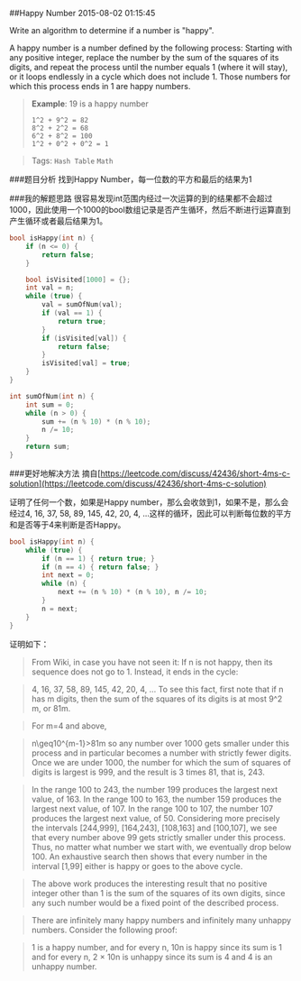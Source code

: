 ##Happy Number
2015-08-02 01:15:45

Write an algorithm to determine if a number is "happy".

A happy number is a number defined by the following process: Starting with any positive integer, replace the number by the sum of the squares of its digits, and repeat the process until the number equals 1 (where it will stay), or it loops endlessly in a cycle which does not include 1. Those numbers for which this process ends in 1 are happy numbers.

>**Example**: 19 is a happy number 
>
>```
>1^2 + 9^2 = 82 
>8^2 + 2^2 = 68
>6^2 + 8^2 = 100
>1^2 + 0^2 + 0^2 = 1
>```

>Tags: `Hash Table` `Math`

###题目分析
找到Happy Number，每一位数的平方和最后的结果为1

###我的解题思路
很容易发现int范围内经过一次运算的到的结果都不会超过1000，因此使用一个1000的bool数组记录是否产生循环，然后不断进行运算直到产生循环或者最后结果为1。

~~~c++
bool isHappy(int n) {
    if (n <= 0) {
        return false;
    }

    bool isVisited[1000] = {};
    int val = n;
    while (true) {
        val = sumOfNum(val);
        if (val == 1) {
            return true;
        }
        if (isVisited[val]) {
            return false;
        }
        isVisited[val] = true;
    }
}

int sumOfNum(int n) {
    int sum = 0;
    while (n > 0) {
        sum += (n % 10) * (n % 10);
        n /= 10;
    }
    return sum;
}
~~~

###更好地解决方法
摘自[https://leetcode.com/discuss/42436/short-4ms-c-solution](https://leetcode.com/discuss/42436/short-4ms-c-solution)


证明了任何一个数，如果是Happy number，那么会收敛到1，如果不是，那么会经过4, 16, 37, 58, 89, 145, 42, 20, 4, ...这样的循环，因此可以判断每位数的平方和是否等于4来判断是否Happy。

~~~c++
bool isHappy(int n) {
    while (true) {
        if (n == 1) { return true; }
        if (n == 4) { return false; }
        int next = 0;
        while (n) { 
            next += (n % 10) * (n % 10), n /= 10; 
        }
        n = next;
    }    
}
~~~

证明如下：
> From Wiki, in case you have not seen it: If n is not happy, then its sequence does not go to 1. Instead, it ends in the cycle:

> 4, 16, 37, 58, 89, 145, 42, 20, 4, ... To see this fact, first note that if n has m digits, then the sum of the squares of its digits is at most 9^2 m, or 81m.

> For m=4 and above,

> n\geq10^{m-1}>81m so any number over 1000 gets smaller under this process and in particular becomes a number with strictly fewer digits. Once we are under 1000, the number for which the sum of squares of digits is largest is 999, and the result is 3 times 81, that is, 243.

> In the range 100 to 243, the number 199 produces the largest next value, of 163. In the range 100 to 163, the number 159 produces the largest next value, of 107. In the range 100 to 107, the number 107 produces the largest next value, of 50. Considering more precisely the intervals [244,999], [164,243], [108,163] and [100,107], we see that every number above 99 gets strictly smaller under this process. Thus, no matter what number we start with, we eventually drop below 100. An exhaustive search then shows that every number in the interval [1,99] either is happy or goes to the above cycle.

> The above work produces the interesting result that no positive integer other than 1 is the sum of the squares of its own digits, since any such number would be a fixed point of the described process.

> There are infinitely many happy numbers and infinitely many unhappy numbers. Consider the following proof:

> 1 is a happy number, and for every n, 10n is happy since its sum is 1 and for every n, 2 × 10n is unhappy since its sum is 4 and 4 is an unhappy number.
